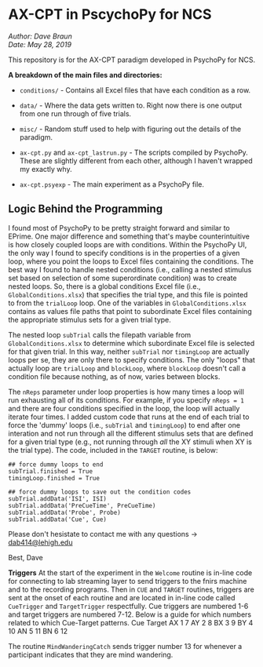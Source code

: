 # AX-CPT in PscychoPy for NCS

*Author: Dave Braun*  
*Date: May 28, 2019*  

This repository is for the AX-CPT paradigm developed in PsychoPy for NCS.  

**A breakdown of the main files and directories:**  

- `conditions/` - Contains all Excel files that have each condition as a row.  
- `data/` - Where the data gets written to. Right now there is one output from one run through of five trials.  
- `misc/` - Random stuff used to help with figuring out the details of the paradigm.  

- `ax-cpt.py` and `ax-cpt_lastrun.py` - The scripts compiled by PsychoPy. These are slightly different from each other, although I haven't wrapped my exactly why.
- `ax-cpt.psyexp` - The main experiment as a PsychoPy file.

## Logic Behind the Programming

I found most of PsychoPy to be pretty straight forward and similar to EPrime. One major difference and something that's maybe counterintuitive is how closely coupled loops are with conditions. Within the PsychoPy UI, the only way I found to specify conditions is in the properties of a given loop, where you point the loops to Excel files containing the conditions. The best way I found to handle nested conditions (i.e., calling a nested stimulus set based on selection of some superordinate condition) was to create nested loops. So, there is a global conditions Excel file (i.e., `GlobalConditions.xlsx`) that specifies the trial type, and this file is pointed to from the `trialLoop` loop. One of the variables in `GlobalConditions.xlsx` contains as values file paths that point to subordinate Excel files containing the appropriate stimulus sets for a given trial type.  

The nested loop `subTrial` calls the filepath variable from `GlobalConditions.xlsx` to determine which subordinate Excel file is selected for that given trial. In this way, neither `subTrial` nor `timingLoop` are actually loops per se, they are only there to specify conditions. The only "loops" that actually loop are `trialLoop` and `blockLoop`, where `blockLoop` doesn't call a condition file because nothing, as of now, varies between blocks.  

The `nReps` parameter under loop properties is how many times a loop will run exhausting all of its conditions. For example, if you specify `nReps = 1` and there are four conditions specified in the loop, the loop will actually iterate four times. I added custom code that runs at the end of each trial to force the 'dummy' loops (i.e., `subTrial` and `timingLoop`) to end after one interation and not run through all the different stimulus sets that are defined for a given trial type (e.g., not running through *all* the XY stimuli when XY is the trial type). The code, included in the `TARGET` routine, is below:  

```
## force dummy loops to end
subTrial.finished = True
timingLoop.finished = True

## force dummy loops to save out the condition codes
subTrial.addData('ISI', ISI)
subTrial.addData('PreCueTime', PreCueTime)
subTrial.addData('Probe', Probe)
subTrial.addData('Cue', Cue)

```

Please don't hesistate to contact me with any questions -> dab414@lehigh.edu

Best,
Dave

**Triggers**
At the start of the experiment in the `Welcome` routine is in-line code for connecting to lab streaming layer to send triggers to the fnirs machine and to the recording programs. Then in `CUE` and `TARGET` routines, triggers are sent at the onset of each routine and are located in in-line code called `CueTrigger` and `TargetTrigger` respectfully. Cue triggers are numbered 1-6 and target triggers are numbered 7-12. Below is a guide for which numbers related to which Cue-Target patterns. 
   Cue  Target
AX 1     7
AY 2     8
BX 3     9
BY 4     10
AN 5     11
BN 6     12

The routine `MindWanderingCatch` sends trigger number 13 for whenever a participant indicates that they are mind wandering.